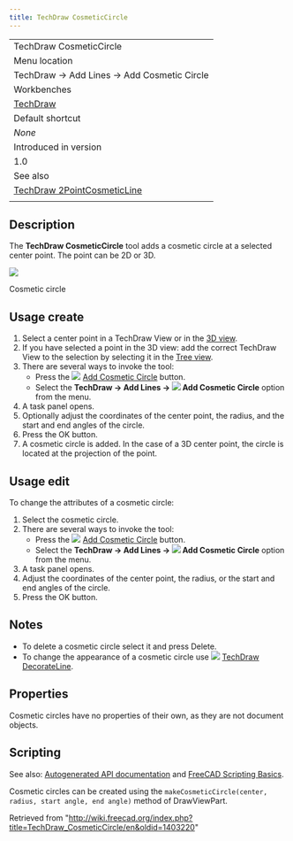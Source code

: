 ```yaml
---
title: TechDraw CosmeticCircle
---
```


|                                                                                           |
| ----------------------------------------------------------------------------------------- |
| TechDraw CosmeticCircle                                                                   |
| Menu location                                                                             |
| TechDraw → Add Lines → Add Cosmetic Circle                                                |
| Workbenches                                                                               |
| [TechDraw](/TechDraw_Workbench "TechDraw Workbench")                                      |
| Default shortcut                                                                          |
| _None_                                                                                    |
| Introduced in version                                                                     |
| 1.0                                                                                       |
| See also                                                                                  |
| [TechDraw 2PointCosmeticLine](/TechDraw_2PointCosmeticLine "TechDraw 2PointCosmeticLine") |
|                                                                                           |

## Description

The **TechDraw CosmeticCircle** tool adds a cosmetic circle at a selected center point. The point can be 2D or 3D.

![](/images/CosmeticCircleSample.png)

Cosmetic circle

## Usage create

1. Select a center point in a TechDraw View or in the [3D view](/3D_view "3D view").
2. If you have selected a point in the 3D view: add the correct TechDraw View to the selection by selecting it in the [Tree view](/Tree_view "Tree view").
3. There are several ways to invoke the tool:
   - Press the ![](/images/TechDraw_CosmeticCircle.svg) [Add Cosmetic Circle](/TechDraw_CosmeticCircle "TechDraw CosmeticCircle") button.
   - Select the **TechDraw → Add Lines → ![](/images/TechDraw_CosmeticCircle.svg) Add Cosmetic Circle** option from the menu.
4. A task panel opens.
5. Optionally adjust the coordinates of the center point, the radius, and the start and end angles of the circle.
6. Press the OK button.
7. A cosmetic circle is added. In the case of a 3D center point, the circle is located at the projection of the point.

## Usage edit

To change the attributes of a cosmetic circle:

1. Select the cosmetic circle.
2. There are several ways to invoke the tool:
   - Press the ![](/images/TechDraw_CosmeticCircle.svg) [Add Cosmetic Circle](/TechDraw_CosmeticCircle "TechDraw CosmeticCircle") button.
   - Select the **TechDraw → Add Lines → ![](/images/TechDraw_CosmeticCircle.svg) Add Cosmetic Circle** option from the menu.
3. A task panel opens.
4. Adjust the coordinates of the center point, the radius, or the start and end angles of the circle.
5. Press the OK button.

## Notes

- To delete a cosmetic circle select it and press Delete.
- To change the appearance of a cosmetic circle use ![](/images/TechDraw_DecorateLine.svg) [TechDraw DecorateLine](/TechDraw_DecorateLine "TechDraw DecorateLine").

## Properties

Cosmetic circles have no properties of their own, as they are not document objects.

## Scripting

See also: [Autogenerated API documentation](https://freecad.github.io/SourceDoc/) and [FreeCAD Scripting Basics](/FreeCAD_Scripting_Basics "FreeCAD Scripting Basics").

Cosmetic circles can be created using the `makeCosmeticCircle(center, radius, start angle, end angle)` method of DrawViewPart.

Retrieved from "<http://wiki.freecad.org/index.php?title=TechDraw_CosmeticCircle/en&oldid=1403220>"
